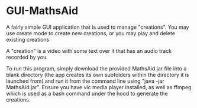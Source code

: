 # GUI-MathsAid
<p>A fairly simple GUI application that is used to manage "creations". 
You may use create mode to create new creations, or you may play and delete existing creations</p>

<p>A "creation" is a video with some text over it that has an audio track recorded by you.</p> 

<p>To run this program, simply download the provided MathsAid.jar file into a blank directory (the app creates its own subfolders within the directory it is launched from) and run it from the command line using "java -jar MathsAid.jar". Ensure you have vlc media player installed, as well as ffmpeg which is used as a bash command under the hood to generate the creations.</p>
